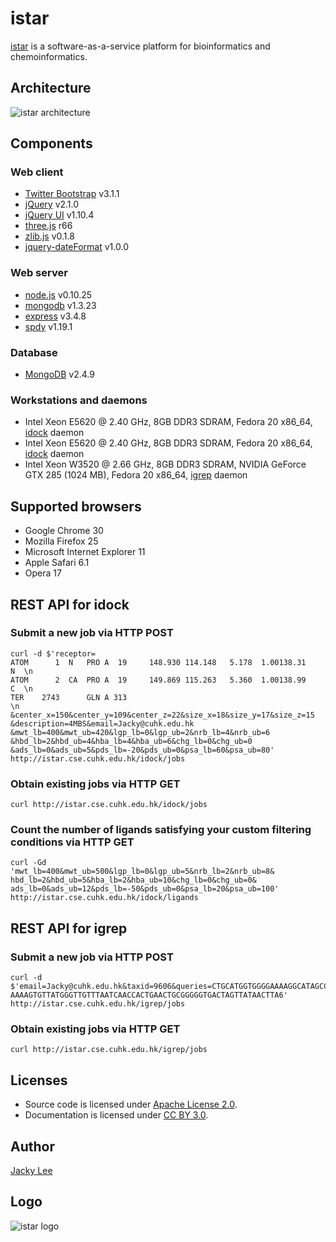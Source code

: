 istar
=====

[istar] is a software-as-a-service platform for bioinformatics and chemoinformatics.


Architecture
------------

![istar architecture](https://github.com/HongjianLi/istar/raw/master/public/architecture.png)


Components
----------

### Web client

* [Twitter Bootstrap] v3.1.1
* [jQuery] v2.1.0
* [jQuery UI] v1.10.4
* [three.js] r66
* [zlib.js] v0.1.8
* [jquery-dateFormat] v1.0.0

### Web server

* [node.js] v0.10.25
* [mongodb] v1.3.23
* [express] v3.4.8
* [spdy] v1.19.1

### Database

* [MongoDB] v2.4.9

### Workstations and daemons

* Intel Xeon E5620 @ 2.40 GHz, 8GB DDR3 SDRAM, Fedora 20 x86_64, [idock] daemon
* Intel Xeon E5620 @ 2.40 GHz, 8GB DDR3 SDRAM, Fedora 20 x86_64, [idock] daemon
* Intel Xeon W3520 @ 2.66 GHz, 8GB DDR3 SDRAM, NVIDIA GeForce GTX 285 (1024 MB), Fedora 20 x86_64, [igrep] daemon


Supported browsers
------------------

* Google Chrome 30
* Mozilla Firefox 25
* Microsoft Internet Explorer 11
* Apple Safari 6.1
* Opera 17


REST API for idock
------------------

### Submit a new job via HTTP POST

    curl -d $'receptor=
    ATOM      1  N   PRO A  19     148.930 114.148   5.178  1.00138.31           N  \n
    ATOM      2  CA  PRO A  19     149.869 115.263   5.360  1.00138.99           C  \n
    TER    2743      GLN A 313                                                      \n
    &center_x=150&center_y=109&center_z=22&size_x=18&size_y=17&size_z=15
    &description=4MBS&email=Jacky@cuhk.edu.hk
    &mwt_lb=400&mwt_ub=420&lgp_lb=0&lgp_ub=2&nrb_lb=4&nrb_ub=6
    &hbd_lb=2&hbd_ub=4&hba_lb=4&hba_ub=6&chg_lb=0&chg_ub=0
    &ads_lb=0&ads_ub=5&pds_lb=-20&pds_ub=0&psa_lb=60&psa_ub=80'
    http://istar.cse.cuhk.edu.hk/idock/jobs

### Obtain existing jobs via HTTP GET

    curl http://istar.cse.cuhk.edu.hk/idock/jobs

### Count the number of ligands satisfying your custom filtering conditions via HTTP GET

    curl -Gd
    'mwt_lb=400&mwt_ub=500&lgp_lb=0&lgp_ub=5&nrb_lb=2&nrb_ub=8&
    hbd_lb=2&hbd_ub=5&hba_lb=2&hba_ub=10&chg_lb=0&chg_ub=0&
    ads_lb=0&ads_ub=12&pds_lb=-50&pds_ub=0&psa_lb=20&psa_ub=100'
    http://istar.cse.cuhk.edu.hk/idock/ligands


REST API for igrep
------------------

### Submit a new job via HTTP POST

    curl -d $'email=Jacky@cuhk.edu.hk&taxid=9606&queries=CTGCATGGTGGGGAAAAGGCATAGCCTGGG3
    AAAAGTGTTATGGGTTGTTTAATCAACCACTGAACTGCGGGGGTGACTAGTTATAACTTA6'
    http://istar.cse.cuhk.edu.hk/igrep/jobs

### Obtain existing jobs via HTTP GET

    curl http://istar.cse.cuhk.edu.hk/igrep/jobs


Licenses
--------

* Source code is licensed under [Apache License 2.0].
* Documentation is licensed under [CC BY 3.0].


Author
------

[Jacky Lee]


Logo
----

![istar logo](https://github.com/HongjianLi/istar/raw/master/logo.png)



[istar]: http://istar.cse.cuhk.edu.hk
[idock]: http://istar.cse.cuhk.edu.hk/idock
[igrep]: http://istar.cse.cuhk.edu.hk/igrep
[iview]: http://istar.cse.cuhk.edu.hk/iview
[Twitter Bootstrap]: https://github.com/twitter/bootstrap
[jQuery]: https://github.com/jquery/jquery
[jQuery UI]: https://github.com/jquery/jquery-ui
[three.js]: https://github.com/mrdoob/three.js
[zlib.js]: https://github.com/imaya/zlib.js
[jquery-dateFormat]: https://github.com/phstc/jquery-dateFormat
[node.js]: https://github.com/joyent/node
[mongodb]: https://github.com/mongodb/node-mongodb-native
[express]: https://github.com/visionmedia/express
[validator]: https://github.com/chriso/node-validator
[spdy]: https://github.com/indutny/node-spdy
[MongoDB]: https://github.com/mongodb/mongo
[Apache License 2.0]: http://www.apache.org/licenses/LICENSE-2.0
[CC BY 3.0]: http://creativecommons.org/licenses/by/3.0
[Jacky Lee]: http://www.cse.cuhk.edu.hk/~hjli
